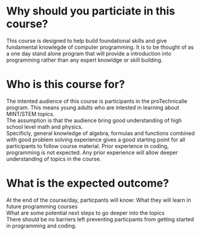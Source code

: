 # Why should you particiate in this course?
This course is designed to help build foundational skills and give fundamental knowlegde of computer programming. It is to be thought of as a one day stand alone program that will provide a introduction into programming rather than any expert knowldge or skill building.

# Who is this course for?
The intented audience of this course is participants in the proTechnicalle program. 
This means young adults who are intested in learning about MINT/STEM topics.  
The assumption is that the audience bring good understanding of high school level math and physics.  
Specificly, general knowledge of algebra, formulas and functions combined with good problem solving experience gives a good starting point for all participants to follow course material.
Prior experience in coding, programming is not expected. Any prior experience will allow deeper understanding of topics in the course.

# What is the expected outcome?
At the end of the course/day, particpants will know:
What they will learn in future programming courses  
What are some potential next steps to go deeper into the topics  
There should be no barriers left preventing particpants from getting started in programming and coding.

